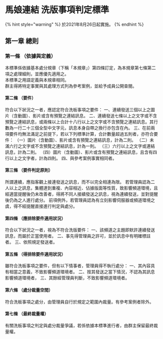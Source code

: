 # 馬娘連結 洗版事項判定標準

{% hint style="warning" %}
於2021年8月26日起實施。
{% endhint %}

## 第一章 總則

### 第一條 （依據與定義）

本標準係依據基本處分規章（下稱「本規章」）第四條訂定，為本規章第七條第二項之處理細則，並應優先適用之。   
本標準之用語定義與本規章相同。  
群主得將特定事實與其處理方式列為參考案例，並給予成員公開查閱。

#### 第二條 （要件）

符合以下狀況之一者，應認定符合洗板事項之要件： 一、連續發送三個以上之圖片（含動圖）、影片或含有預覽之連結訊息。 二、連續發送七條以上之文字或不含預覽之連結訊息，或兩條以上合計十八行以上之文字或不含預覽之連結訊息。其行數為一行二十三個全型中文字元，訊息本身自帶之換行亦包含在內。 三、在前兩項要件均無法滿足之前提下，若以下列標準計算，合計數量超過五則者，亦符合要件： （一）圖片（含動圖）、影片或含有預覽之連結訊息，計為二則。 （二）未滿六行之文字或不含預覽之連結訊息，計為一則。 （三）六行以上之文字或連結訊息，計為二則。 （四）圖片（含動圖）、影片或含有預覽之連結訊息，且含有四行以上之文字者，計為四則。 四、與參考案例事實相同者。

#### 第三條 （要件判定原則）

所謂連續，應指客觀上接連發送之訊息，而不以完全相連為限。 若管理員認為二人以上之訊息，集體達到重複、內容相近、佔據版面等性質，致影響頻道環境，且經適當提醒後仍未改善者，得將不同人接續發送之訊息，視為連續發送，並對提醒後仍為之人進行處分。 前項例外，若管理員認為有立刻影響伺服器或頻道環境之虞，得不經提醒直接進行判定與處分。

#### 第四條 （應排除要件適用狀況）

符合以下狀況之一者，視為不符合洗版要件： 一、該頻道之主題即默許連續發送訊息，而屬於正當使用者。 二、事先得管理員之許可，並於訊息中有明確標註者。 三、依照規定發送者。

#### 第五條 （得排除要件適用狀況）

雖符合洗板事項之要件，但有以下情事者，管理員得不執行處分： 一、其內容具有相當之意義，不致影響頻道環境者。 二、按其發送之當下情況，不認為其訊息影響頻道環境者， 三、其餘經管理員判斷，不致影響頻道環境者。

#### 第六條 （處分裁量空間）

符合洗板事項之處分，由管理員自行於規定之範圍內裁量。有參考案例者除外。

#### 第七條 （最終裁量權）

有關洗板事項之判定與處分裁量爭議，若係依據本標準進行者，由群主保留最終裁量權。

